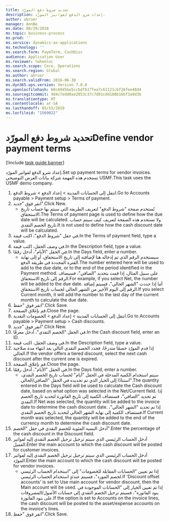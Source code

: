 ```yaml
---
title: ‏‫تحديد شروط دفع المورّد‬
description: إعداد شرو الدفع لفواتير المورّد.
author: abruer
manager: AnnBe
ms.date: 08/29/2018
ms.topic: business-process
ms.prod: ''
ms.service: dynamics-ax-applications
ms.technology: ''
ms.search.form: PaymTerm, CashDisc
audience: Application User
ms.reviewer: twheeloc
ms.search.scope: Core, Operations
ms.search.region: Global
ms.author: abruer
ms.search.validFrom: 2016-06-30
ms.dyn365.ops.version: Version 7.0.0
ms.openlocfilehash: 68c69d5be5ccbdfb17fea7c61121cbf26fee48d4
ms.sourcegitcommit: 9d4c7edd0ae2053c37c7d81cdd180b16bf3a9d3b
ms.translationtype: HT
ms.contentlocale: ar-SA
ms.lasthandoff: 05/15/2019
ms.locfileid: "1569022"
---
```

# <a name="define-vendor-payment-terms"></a><span data-ttu-id="75641-103">‏‫تحديد شروط دفع المورّد‬</span><span class="sxs-lookup"><span data-stu-id="75641-103">Define vendor payment terms</span></span>

[!include [task guide banner](../../includes/task-guide-banner.md)]

<span data-ttu-id="75641-104">إعداد شرو الدفع لفواتير المورّد.</span><span class="sxs-lookup"><span data-stu-id="75641-104">Set up payment terms for vendor invoices.</span></span> <span data-ttu-id="75641-105">تستخدم هذه المهمة شركة بيانات العرض التوضيحي USMF.</span><span class="sxs-lookup"><span data-stu-id="75641-105">This task uses the USMF demo company.</span></span>

1. <span data-ttu-id="75641-106">انتقل إلى الحسابات المدينة > إعداد الدفع‬ > شروط الدفع.</span><span class="sxs-lookup"><span data-stu-id="75641-106">Go to Accounts payable > Payment setup > Terms of payment.</span></span>
2. <span data-ttu-id="75641-107">انقر فوق "جديد".</span><span class="sxs-lookup"><span data-stu-id="75641-107">Click New.</span></span>
    * <span data-ttu-id="75641-108">تُستخدم صفحة "شروط الدفع" لتعريف الطريقة التي سيتم بها حساب تاريخ الاستحقاق.</span><span class="sxs-lookup"><span data-stu-id="75641-108">The Terms of payment page is used to define how the due date will be calculated.</span></span> <span data-ttu-id="75641-109">ولا تستخدم هذه الصفحة لتعريف كيف سيتم حساب تاريخ الخصم النقدي.</span><span class="sxs-lookup"><span data-stu-id="75641-109">It is not used to define how the cash discount date will be calculated.</span></span>  
3. <span data-ttu-id="75641-110">في حقل "شروط الدفع"، اكتب قيمة.</span><span class="sxs-lookup"><span data-stu-id="75641-110">In the Terms of payment field, type a value.</span></span>
4. <span data-ttu-id="75641-111">في وصف الحقل، اكتب قيمة.</span><span class="sxs-lookup"><span data-stu-id="75641-111">In the Description field, type a value.</span></span>
5. <span data-ttu-id="75641-112">في الحقل "الأيام"، أدخل رقمًا.</span><span class="sxs-lookup"><span data-stu-id="75641-112">In the Days field, enter a number.</span></span>
    * <span data-ttu-id="75641-113">سيستخدم الرقم الذي تم إدخاله هنا لإضافته إلى تاريخ الاستحقاق، أو إلى نهاية الفترة المحددة في طريقة الدفع.</span><span class="sxs-lookup"><span data-stu-id="75641-113">The number entered here will be used to add to the due date, or to the end of the period identified in the Payment method.</span></span> <span data-ttu-id="75641-114">على سبيل المثال، إذا قمت بتحديد "الصافي"، فسيضاف الرقم إلى تاريخ الاستحقاق.</span><span class="sxs-lookup"><span data-stu-id="75641-114">For example, if you select Net, the number will be added to the due date.</span></span> <span data-ttu-id="75641-115">أما إذا حددت "الشهر الحالي"، فسيتم إضافة الرقم إلى اليوم الأخير من الشهر الحالي لحساب تاريخ الاستحقاق.</span><span class="sxs-lookup"><span data-stu-id="75641-115">If you select Current month, it will add the number to the last day of the current month to calculate the due date.</span></span>  
6. <span data-ttu-id="75641-116">انقر فوق "حفظ".</span><span class="sxs-lookup"><span data-stu-id="75641-116">Click Save.</span></span>
7. <span data-ttu-id="75641-117">قم بإغلاق الصفحة.</span><span class="sxs-lookup"><span data-stu-id="75641-117">Close the page.</span></span>
8. <span data-ttu-id="75641-118">انتقل إلى الحسابات المدينة > إعداد الدفع > الخصومات النقدية‬‬.</span><span class="sxs-lookup"><span data-stu-id="75641-118">Go to Accounts payable > Payment setup > Cash discounts.</span></span>
9. <span data-ttu-id="75641-119">انقر فوق "جديد".</span><span class="sxs-lookup"><span data-stu-id="75641-119">Click New.</span></span>
10. <span data-ttu-id="75641-120">في الحقل "الخصم النقدي"، أدخل معرفًا.</span><span class="sxs-lookup"><span data-stu-id="75641-120">In the Cash discount field, enter an ID.</span></span>
11. <span data-ttu-id="75641-121">في وصف الحقل، اكتب قيمة.</span><span class="sxs-lookup"><span data-stu-id="75641-121">In the Description field, type a value.</span></span>
12. <span data-ttu-id="75641-122">إذا قدم المورّد خصمًا متدرجًا، فحدد الخصم النقدي التالي بعد انتهاء مدة صلاحية الحالي.</span><span class="sxs-lookup"><span data-stu-id="75641-122">If the vendor offers a tiered discount, select the next cash discount after the current one is expired.</span></span>
13. <span data-ttu-id="75641-123">قم بإغلاق الصفحة.</span><span class="sxs-lookup"><span data-stu-id="75641-123">Close the page.</span></span>
14. <span data-ttu-id="75641-124">في الحقل "الأيام"، أدخل رقمًا.</span><span class="sxs-lookup"><span data-stu-id="75641-124">In the Days field, enter a number.</span></span>
    * <span data-ttu-id="75641-125">سيتم استخدام الكمية المدخلة في الحقل "أيام" لحساب تاريخ الخصم النقدي، استنادًا إلى الخيار الذي تم تحديده في الحقل "الصافي/الحالي‬".</span><span class="sxs-lookup"><span data-stu-id="75641-125">The quantity entered in the Days field will be used to calculate the Cash discount date, based on what option was selected in the Net/Current field.</span></span> <span data-ttu-id="75641-126">إذا تم تحديد "الصافي"، فستضاف الكمية إلى تاريخ الفاتورة لتحديد تاريخ الخصم النقدي.</span><span class="sxs-lookup"><span data-stu-id="75641-126">If Net was selected, the quantity will be added to the invoice date to determine the cash discount date.</span></span> <span data-ttu-id="75641-127">إذا تم تحديد "الشهر الحالي"، فستضاف الكمية إلى نهاية الشهر الحالي لتحديد تاريخ الخصم النقدي.</span><span class="sxs-lookup"><span data-stu-id="75641-127">If Current month was selected, the quantity will be added to the end of the currency month to determine the cash discount date.</span></span>  
15. <span data-ttu-id="75641-128">أدخل النسبة المئوية للخصم النقدي في حقل "الخصم".</span><span class="sxs-lookup"><span data-stu-id="75641-128">Enter the percentage of the cash discount in the Discount field.</span></span> 
16. <span data-ttu-id="75641-129">أدخل الحساب الرئيسي الذي سيتم ترحيل ترحيل الخصم النقدي إليه لفواتير العميل.</span><span class="sxs-lookup"><span data-stu-id="75641-129">Enter the main account to which the cash discount will be posted for customer invoices.</span></span>
17. <span data-ttu-id="75641-130">أدخل الحساب الرئيسي الذي سيتم ترحيل ترحيل الخصم النقدي إليه لفواتير المورّد.</span><span class="sxs-lookup"><span data-stu-id="75641-130">Enter the main account to which the cash discount will be posted for vendor invoices.</span></span>
    * <span data-ttu-id="75641-131">إذا تم تعيين "الحسابات المقابلة للخصومات" إلى "استخدام الحساب الرئيسي لخصم المورد"، فسيتم عندئذٍ استخدام الحساب الرئيسي.</span><span class="sxs-lookup"><span data-stu-id="75641-131">If 'Discount offset accounts' is set to Use main account for vendor discount, then the Main account will be used.</span></span>  <span data-ttu-id="75641-132">إذا تم تعيين الخيار إلى "الحسابات الموجودة في بنود الفاتورة"، فسيتم ترحيل الخصم النقدي إلى حسابات الأصول/المصروفات على بنود الفاتورة.</span><span class="sxs-lookup"><span data-stu-id="75641-132">If the option is set to Accounts on the invoice lines, the cash discount will be posted to the asset/expense accounts on the invoice's lines.</span></span>  
18. <span data-ttu-id="75641-133">انقر فوق "حفظ".</span><span class="sxs-lookup"><span data-stu-id="75641-133">Click Save.</span></span>

